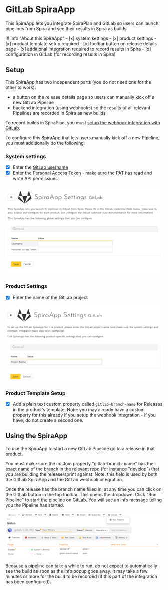 # GitLab SpiraApp

This SpiraApp lets you integrate SpiraPlan and GitLab so users can launch pipelines from Spira and see their results in Spira as builds.

!!! info "About this SpiraApp"
    - [x] system settings
    - [x] product settings 
    - [x] product template setup required
    - [x] toolbar button on release details page
    - [x] additional integration required to record results in Spira
    - [x] configuration in GitLab (for recording results in Spira)

## Setup
This SpiraApp has two independent parts (you do not need one for the other to work):

- a button on the release details page so users can manually kick off a new GitLab Pipeline 
- backend integration (using webhooks) so the results of all relevant Pipelines are recorded in Spira as new builds

To record builds in SpiraPlan, you must [setup the webhook integration with GitLab](../../Build-Server-Integration/GitLab-Pipelines/). 

To configure this SpiraApp that lets users manually kick off a new Pipeline, you must additionally do the following:

### System settings
- [x] Enter the [GitLab username](https://docs.gitlab.com/ee/user/profile/#change-your-username)
- [x] Enter the [Personal Access Token](https://docs.gitlab.com/ee/user/profile/personal_access_tokens.html#personal-access-tokens) - make sure the PAT has read and write API permissions

![system settings page](img/gitlab-system-settings.png)

### Product Settings
- [x] Enter the name of the GitLab project

![product settings page](img/gitlab-product-settings.png)

### Product Template Setup
- [x] Add a plain text custom property called `gitlab-branch-name` for Releases in the product's template. Note: you may already have a custom property for this already if you setup the webhook integration - if you have, do not create a second one.

## Using the SpiraApp
To use the SpiraApp to start a new GitLab Pipeline go to a release in that product. 

You must make sure the custom property "gitlab-branch-name" has the exact name of the branch in the relevant repo (for instance "develop") that you are building the release/sprint against. Note: this field is used by both the GitLab SpiraApp and the GitLab webhook integration.

Once the release has the branch name filled in, at any time you can click on the GitLab button in the top toolbar. This opens the dropdown. Click "Run Pipeline" to start the pipeline on GitLab. You will see an info message telling you the Pipeline has started. 

![release details page](img/gitlab-release-details.png)

Because a pipeline can take a while to run, do not expect to automatically see the build as soon as the info popup goes away. It may take a few minutes or more for the build to be recorded (if this part of the integration has been configured).